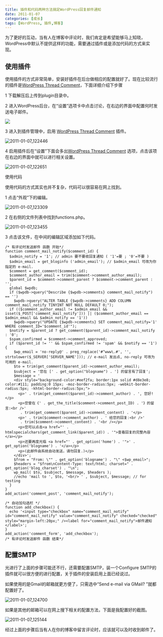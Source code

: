 ```yaml
---
title: 插件和代码两种方法搞定WordPress回复邮件通知
date: 2011-01-07
categories: [成长]
tags: [WordPress, 插件,博客]
---
```


为了更好的互动，当有人在博客中评论时，我们肯定是希望能够马上知晓，WordPress中默认不提供这样的功能，需要通过插件或是添加代码的方式来实现。

## 使用插件

使用插件的方式非常简单，安装好插件在后台做相应的配置就好了。现在比较流行的插件是[WordPress Thread Comment](http://wordpress.org/extend/plugins/wordpress-thread-comment/)，下面详细介绍下步骤

1 下载解压后上传到plugin目录中。

2 进入WordPress后台，在“设置”选项卡中点击讨论，在右边的界面中配置何时发送电子邮件。

![](https://cdn.jsdelivr.net/gh/oec2003/hblog-images/img/202201302117565.jpg)

3 进入到插件管理中，启用 [WordPress Thread Comment](http://wordpress.org/extend/plugins/wordpress-thread-comment/) 插件。

![2011-01-07_122446](https://cdn.jsdelivr.net/gh/oec2003/hblog-images/img/202201302118052.gif)

4 启用插件后在“设置”下面会多出[WordPress Thread Comment](http://wordpress.org/extend/plugins/wordpress-thread-comment/) 选项，点击该项在右边的界面中就可以进行相关设置。

![2011-01-07_122651](https://cdn.jsdelivr.net/gh/oec2003/hblog-images/img/202201302118810.gif)

使用代码

使用代码的方式其实也并不复杂，代码可以很容易在网上找到。

1 点击“外观”下的编辑。

![2011-01-07_123309](https://cdn.jsdelivr.net/gh/oec2003/hblog-images/img/202201302118932.gif)

2 在右侧的文件列表中找到functions.php。

![2011-01-07_123455](https://cdn.jsdelivr.net/gh/oec2003/hblog-images/img/202201302119677.gif)

3 点击该文件，在中间的编辑区域添加如下代码。

```
/* 有评论时发送邮件 函数 开始*/
function comment_mail_notify($comment_id) {
  $admin_notify = '1'; // admin 要不要收回复通知 ( '1'=要 ; '0'=不要 )
  $admin_email = get_bloginfo ('admin_email'); // $admin_email 可改为你指定的 e-mail.
  $comment = get_comment($comment_id);
  $comment_author_email = trim($comment->comment_author_email);
  $parent_id = $comment->comment_parent ? $comment->comment_parent : '';
  global $wpdb;
  if ($wpdb->query("Describe {$wpdb->comments} comment_mail_notify") == '')
    $wpdb->query("ALTER TABLE {$wpdb->comments} ADD COLUMN comment_mail_notify TINYINT NOT NULL DEFAULT 0;");
  if (($comment_author_email != $admin_email && isset($_POST['comment_mail_notify'])) || ($comment_author_email == $admin_email && $admin_notify == '1'))
    $wpdb->query("UPDATE {$wpdb->comments} SET comment_mail_notify='1' WHERE comment_ID='$comment_id'");
  $notify = $parent_id ? get_comment($parent_id)->comment_mail_notify : '0';
  $spam_confirmed = $comment->comment_approved;
  if ($parent_id != '' && $spam_confirmed != 'spam' && $notify == '1') {
    $wp_email = 'no-reply@' . preg_replace('#^www\.#', '', strtolower($_SERVER['SERVER_NAME'])); // e-mail 发出点, no-reply 可改为可用的 e-mail.
    $to = trim(get_comment($parent_id)->comment_author_email);
    $subject = '您在 [' . get_option("blogname") . '] 的留言有了回复';
    $message = '
    <div style="background-color:#eef2fa; border:1px solid #d8e3e8; color:#111; padding:0 15px; -moz-border-radius:5px; -webkit-border-radius:5px; -khtml-border-radius:5px;">
      <p>' . trim(get_comment($parent_id)->comment_author) . ', 您好!</p>
      <p>您曾在《' . get_the_title($comment->comment_post_ID) . '》的留言:<br />'
       . trim(get_comment($parent_id)->comment_content) . '</p>
      <p>' . trim($comment->comment_author) . ' 给您的回复:<br />'
       . trim($comment->comment_content) . '<br /></p>
      <p>您可以点击<a href="' . htmlspecialchars(get_comment_link($parent_id)) . '">查看回复的完整內容</a></p>
      <p>还要再度光临 <a href="' . get_option('home') . '">' . get_option('blogname') . '</a></p>
      <p>(此邮件由系统自动发送，请勿回复.)</p>
    </div>';
    $from = "From: \"" . get_option('blogname') . "\" <$wp_email>";
    $headers = "$from\nContent-Type: text/html; charset=" . get_option('blog_charset') . "\n";
    wp_mail( $to, $subject, $message, $headers );
    //echo 'mail to ', $to, '<br/> ' , $subject, $message; // for testing
  }
}
add_action('comment_post', 'comment_mail_notify');

/* 自动加勾选栏 */
function add_checkbox() {
  echo '<input type="checkbox" name="comment_mail_notify" id="comment_mail_notify" value="comment_mail_notify" checked="checked" style="margin-left:20px;" /><label for="comment_mail_notify">邮件通知</label>';
}
add_action('comment_form', 'add_checkbox');
/* 有评论时发送邮件 函数 结束*/
```

## 配置SMTP

光进行了上面的步骤可能还不行，还需要配置SMTP，装一个Configure SMTP的插件就可以很方便的进行配置，关于插件的安装启用上面已经说过。

如果使用的是Gmail的邮箱就更方便了，只需选中“Send e-mail via GMail?   ”就都配置好了。

![2011-01-07_124700](https://cdn.jsdelivr.net/gh/oec2003/hblog-images/img/202201302118913.gif)

如果是其他的邮箱可以在网上搜下相关的配置方法，下面是我配置好的截图。

![2011-01-07_125144](https://cdn.jsdelivr.net/gh/oec2003/hblog-images/img/202201302120820.gif)

经过上面的步骤后当有人在你的博客中留言评论时，应该就可以及时收到邮件了。

